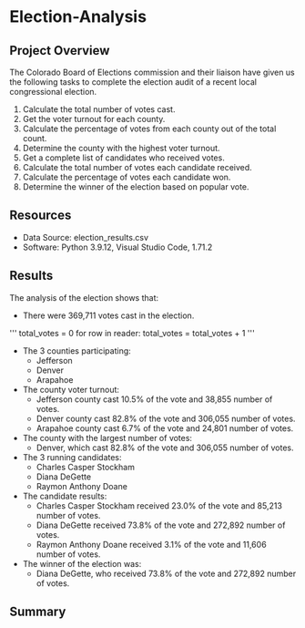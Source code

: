 # Election-Analysis

## Project Overview
The Colorado Board of Elections commission and their liaison have given us the following tasks to complete the election audit of a recent local congressional election.

1. Calculate the total number of votes cast.
2. Get the voter turnout for each county.
3. Calculate the percentage of votes from each county out of the total count.
4. Determine the county with the highest voter turnout.
5. Get a complete list of candidates who received votes.
6. Calculate the total number of votes each candidate received.
7. Calculate the percentage of votes each candidate won.
8. Determine the winner of the election based on popular vote.

## Resources
- Data Source: election_results.csv
- Software: Python 3.9.12, Visual Studio Code, 1.71.2

## Results
The analysis of the election shows that:
- There were 369,711 votes cast in the election.

'''
    total_votes = 0
        for row in reader:
            total_votes = total_votes + 1
'''

- The 3 counties participating:
    - Jefferson
    - Denver
    - Arapahoe
- The county voter turnout:
    - Jefferson county cast 10.5% of the vote and 38,855 number of votes.
    - Denver county cast 82.8% of the vote and 306,055 number of votes.
    - Arapahoe county cast 6.7% of the vote and 24,801 number of votes.
- The county with the largest number of votes:
    - Denver, which cast 82.8% of the vote and 306,055 number of votes.
- The 3 running candidates:
    - Charles Casper Stockham
    - Diana DeGette
    - Raymon Anthony Doane
- The candidate results:
    - Charles Casper Stockham received 23.0% of the vote and 85,213 number of votes.
    - Diana DeGette received 73.8% of the vote and 272,892 number of votes.
    - Raymon Anthony Doane received 3.1% of the vote and 11,606 number of votes.
- The winner of the election was:
    - Diana DeGette, who received 73.8% of the vote and 272,892 number of votes.

## Summary
